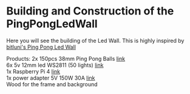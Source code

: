 # Building and Construction of the PingPongLedWall
Here you will see the building of the Led Wall.
This is highly inspired by [bitluni's Ping Pong Led Wall](https://www.youtube.com/watch?v=fz2QAV9z_o8)

Products:
2x 150pcs 38mm Ping Pong Balls [link](https://www.amazon.de/Forfar-150Stk-Bälle-Praxis-Tischtennis/dp/B074X1CNPZ?th=1)  
6x 5v 12mm led WS2811 (50 lights) [link](https://www.amazon.de/WS2811-Pixels-digital-Addressable-String/dp/B00MXW054Y)  
1x Raspberry Pi 4 [link](https://www.amazon.de/Raspberry-Pi-ARM-Cortex-A72-Bluetooth-Micro-HDMI/dp/B07TC2BK1X)  
1x power adapter 5V 150W 30A [link](https://www.amazon.de/HAILI-Universal-Schaltnetzteil-CCTV-Kamera-LED-Streifenlicht/dp/B07Q2VPPL1/r)  
Wood for the frame and background  